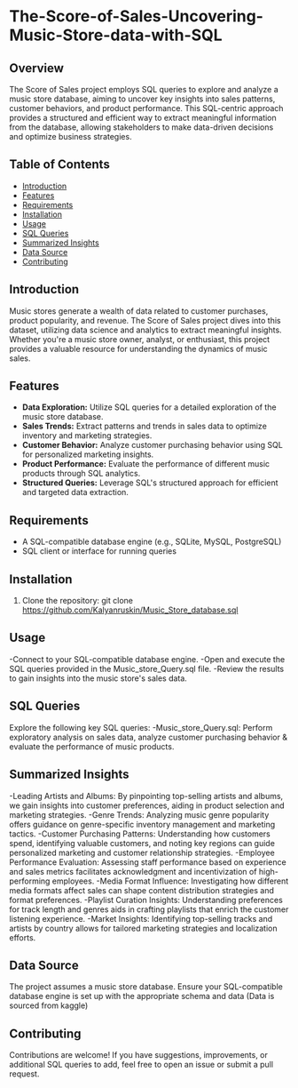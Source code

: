 # The-Score-of-Sales-Uncovering-Music-Store-data-with-SQL

## Overview

The Score of Sales project employs SQL queries to explore and analyze a music store database, aiming to uncover key insights into sales patterns, customer behaviors, and product performance. This SQL-centric approach provides a structured and efficient way to extract meaningful information from the database, allowing stakeholders to make data-driven decisions and optimize business strategies.

## Table of Contents

- [Introduction](#introduction)
- [Features](#features)
- [Requirements](#requirements)
- [Installation](#installation)
- [Usage](#usage)
- [SQL Queries](#sql-queries)
- [Summarized Insights](#summarized-insights)
- [Data Source](#data-source)
- [Contributing](#contributing)

## Introduction

Music stores generate a wealth of data related to customer purchases, product popularity, and revenue. The Score of Sales project dives into this dataset, utilizing data science and analytics to extract meaningful insights. Whether you're a music store owner, analyst, or enthusiast, this project provides a valuable resource for understanding the dynamics of music sales.

## Features

- **Data Exploration:** Utilize SQL queries for a detailed exploration of the music store database.
- **Sales Trends:** Extract patterns and trends in sales data to optimize inventory and marketing strategies.
- **Customer Behavior:** Analyze customer purchasing behavior using SQL for personalized marketing insights.
- **Product Performance:** Evaluate the performance of different music products through SQL analytics.
- **Structured Queries:** Leverage SQL's structured approach for efficient and targeted data extraction.

## Requirements

- A SQL-compatible database engine (e.g., SQLite, MySQL, PostgreSQL)
- SQL client or interface for running queries

## Installation

1. Clone the repository:
   git clone https://github.com/Kalyanruskin/Music_Store_database.sql

## Usage

-Connect to your SQL-compatible database engine.
-Open and execute the SQL queries provided in the Music_store_Query.sql file.
-Review the results to gain insights into the music store's sales data.

## SQL Queries

Explore the following key SQL queries:
-Music_store_Query.sql: Perform exploratory analysis on sales data, analyze customer purchasing behavior & evaluate the performance of music products.

## Summarized Insights

-Leading Artists and Albums: By pinpointing top-selling artists and albums, we gain insights into customer preferences, aiding in product selection and marketing strategies.
-Genre Trends: Analyzing music genre popularity offers guidance on genre-specific inventory management and marketing tactics.
-Customer Purchasing Patterns: Understanding how customers spend, identifying valuable customers, and noting key regions can guide personalized marketing and customer relationship strategies.
-Employee Performance Evaluation: Assessing staff performance based on experience and sales metrics facilitates acknowledgment and incentivization of high-performing employees.
-Media Format Influence: Investigating how different media formats affect sales can shape content distribution strategies and format preferences.
-Playlist Curation Insights: Understanding preferences for track length and genres aids in crafting playlists that enrich the customer listening experience.
-Market Insights: Identifying top-selling tracks and artists by country allows for tailored marketing strategies and localization efforts.

## Data Source

The project assumes a music store database. Ensure your SQL-compatible database engine is set up with the appropriate schema and data (Data is sourced from kaggle)

## Contributing

Contributions are welcome! If you have suggestions, improvements, or additional SQL queries to add, feel free to open an issue or submit a pull request.
